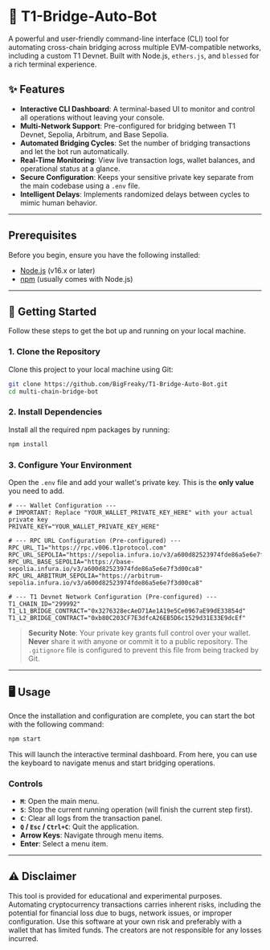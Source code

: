# 🤖 T1-Bridge-Auto-Bot

A powerful and user-friendly command-line interface (CLI) tool for automating cross-chain bridging across multiple EVM-compatible networks, including a custom T1 Devnet. Built with Node.js, `ethers.js`, and `blessed` for a rich terminal experience.

## ✨ Features

- **Interactive CLI Dashboard**: A terminal-based UI to monitor and control all operations without leaving your console.
- **Multi-Network Support**: Pre-configured for bridging between T1 Devnet, Sepolia, Arbitrum, and Base Sepolia.
- **Automated Bridging Cycles**: Set the number of bridging transactions and let the bot run automatically.
- **Real-Time Monitoring**: View live transaction logs, wallet balances, and operational status at a glance.
- **Secure Configuration**: Keeps your sensitive private key separate from the main codebase using a `.env` file.
- **Intelligent Delays**: Implements randomized delays between cycles to mimic human behavior.

---

## Prerequisites

Before you begin, ensure you have the following installed:
- [Node.js](https://nodejs.org/en/) (v16.x or later)
- [npm](https://www.npmjs.com/) (usually comes with Node.js)

---

## 🚀 Getting Started

Follow these steps to get the bot up and running on your local machine.

### 1. Clone the Repository

Clone this project to your local machine using Git:

```bash
git clone https://github.com/BigFreaky/T1-Bridge-Auto-Bot.git
cd multi-chain-bridge-bot
```

### 2. Install Dependencies

Install all the required npm packages by running:

```bash
npm install
```

### 3. Configure Your Environment

Open the `.env` file and add your wallet's private key. This is the **only value** you need to add.

```env
# --- Wallet Configuration ---
# IMPORTANT: Replace "YOUR_WALLET_PRIVATE_KEY_HERE" with your actual private key
PRIVATE_KEY="YOUR_WALLET_PRIVATE_KEY_HERE"

# --- RPC URL Configuration (Pre-configured) ---
RPC_URL_T1="https://rpc.v006.t1protocol.com"
RPC_URL_SEPOLIA="https://sepolia.infura.io/v3/a600d82523974fde86a5e6e7f3d00ca8"
RPC_URL_BASE_SEPOLIA="https://base-sepolia.infura.io/v3/a600d82523974fde86a5e6e7f3d00ca8"
RPC_URL_ARBITRUM_SEPOLIA="https://arbitrum-sepolia.infura.io/v3/a600d82523974fde86a5e6e7f3d00ca8"

# --- T1 Devnet Network Configuration (Pre-configured) ---
T1_CHAIN_ID="299992"
T1_L1_BRIDGE_CONTRACT="0x3276328ecAeD71Ae1A19e5Ce0967aE99dE33854d"
T1_L2_BRIDGE_CONTRACT="0xb80C203CF7E3dfcA26EB5D6c1529d31E33E9dcEf"
```

> **Security Note**: Your private key grants full control over your wallet. **Never** share it with anyone or commit it to a public repository. The `.gitignore` file is configured to prevent this file from being tracked by Git.

---

## 🖥️ Usage

Once the installation and configuration are complete, you can start the bot with the following command:

```bash
npm start
```

This will launch the interactive terminal dashboard. From here, you can use the keyboard to navigate menus and start bridging operations.

### Controls

- **`M`**: Open the main menu.
- **`S`**: Stop the current running operation (will finish the current step first).
- **`C`**: Clear all logs from the transaction panel.
- **`Q` / `Esc` / `Ctrl+C`**: Quit the application.
- **Arrow Keys**: Navigate through menu items.
- **Enter**: Select a menu item.

---

## ⚠️ Disclaimer

This tool is provided for educational and experimental purposes. Automating cryptocurrency transactions carries inherent risks, including the potential for financial loss due to bugs, network issues, or improper configuration. Use this software at your own risk and preferably with a wallet that has limited funds. The creators are not responsible for any losses incurred.
